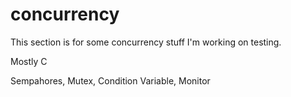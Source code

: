 # concurrency
This section is for some concurrency stuff I'm working on testing.

Mostly C

Sempahores, Mutex, Condition Variable, Monitor
